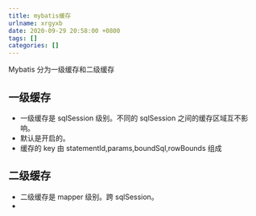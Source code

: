 ```yaml
---
title: mybatis缓存
urlname: xrgyxb
date: 2020-09-29 20:58:00 +0800
tags: []
categories: []
---
```


Mybatis 分为一级缓存和二级缓存

## 一级缓存

- 一级缓存是 sqlSession 级别。不同的 sqlSession 之间的缓存区域互不影响。
- 默认是开启的。
- 缓存的 key 由 statementId,params,boundSql,rowBounds 组成

## 二级缓存

- 二级缓存是 mapper 级别。跨 sqlSession。
-
